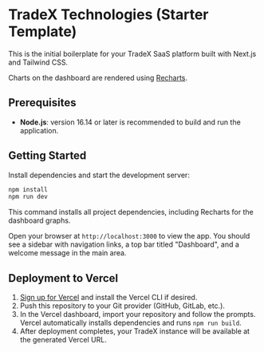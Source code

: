 # TradeX Technologies (Starter Template)

This is the initial boilerplate for your TradeX SaaS platform built with Next.js and Tailwind CSS.

Charts on the dashboard are rendered using [Recharts](https://recharts.org/).

## Prerequisites

- **Node.js**: version 16.14 or later is recommended to build and run the application.

## Getting Started

Install dependencies and start the development server:

```bash
npm install
npm run dev
```

This command installs all project dependencies, including Recharts for the dashboard graphs.

Open your browser at `http://localhost:3000` to view the app. You should see a sidebar with navigation links, a top bar titled "Dashboard", and a welcome message in the main area.

## Deployment to Vercel

1. [Sign up for Vercel](https://vercel.com) and install the Vercel CLI if desired.
2. Push this repository to your Git provider (GitHub, GitLab, etc.).
3. In the Vercel dashboard, import your repository and follow the prompts. Vercel automatically installs dependencies and runs `npm run build`.
4. After deployment completes, your TradeX instance will be available at the generated Vercel URL.
